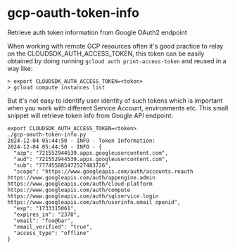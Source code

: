 # gcp-oauth-token-info
Retrieve auth token information from Google OAuth2 endpoint

When working with remote GCP resources often it's good practice to relay on the CLOUDSDK_AUTH_ACCESS_TOKEN, this token can be easily obtained by doing running `gcloud auth print-access-token` and reused in a way like:

```shell
> export CLOUDSDK_AUTH_ACCESS_TOKEN=<token>
> gcloud compute instances list
```

But it's not easy to identify user identity of such tokens which is important when you work with different Service Account, environments etc.
This small snippet will retrieve token info from Google API endpoint:

```shell
export CLOUDSDK_AUTH_ACCESS_TOKEN=<token>
./gcp-oauth-token-info.py
2024-12-04 05:44:50 - INFO - Token Information:
2024-12-04 05:44:50 - INFO - {
  "azp": "721552944539.apps.googleusercontent.com",
  "aud": "721552944539.apps.googleusercontent.com",
  "sub": "777455885472527483726",
  "scope": "https://www.googleapis.com/auth/accounts.reauth https://www.googleapis.com/auth/appengine.admin https://www.googleapis.com/auth/cloud-platform https://www.googleapis.com/auth/compute https://www.googleapis.com/auth/sqlservice.login https://www.googleapis.com/auth/userinfo.email openid",
  "exp": "1733315061",
  "expires_in": "2370",
  "email": "foo@bar",
  "email_verified": "true",
  "access_type": "offline"
}
```
